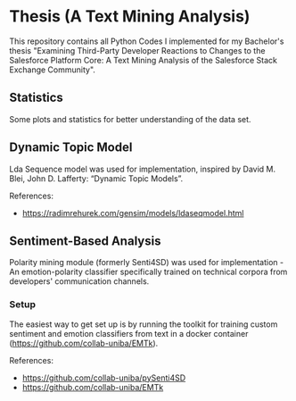 # Thesis (A Text Mining Analysis)

This repository contains all Python Codes I implemented for my Bachelor's thesis "Examining Third-Party Developer Reactions to Changes to the Salesforce Platform Core: A Text Mining Analysis of the Salesforce Stack Exchange Community".

## Statistics

Some plots and statistics for better understanding of the data set.
## Dynamic Topic Model

Lda Sequence model was used for implementation, inspired by David M. Blei, John D. Lafferty: “Dynamic Topic Models”.

References:
- https://radimrehurek.com/gensim/models/ldaseqmodel.html

## Sentiment-Based Analysis

Polarity mining module (formerly Senti4SD) was used for implementation - An emotion-polarity classifier specifically trained on technical corpora from developers' communication channels.

### Setup

The easiest way to get set up is by running the toolkit for training custom sentiment and emotion classifiers from text in a docker container (https://github.com/collab-uniba/EMTk). 


References:
- https://github.com/collab-uniba/pySenti4SD
- https://github.com/collab-uniba/EMTk


